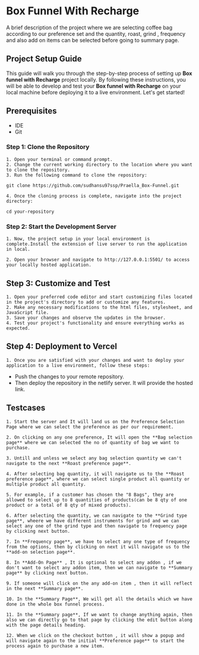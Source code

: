 
# Box Funnel With Recharge

A brief description of the project where we are selecting coffee bag according to our preference set and the quantity, roast, grind , frequency and also add on items can be selected before going to summary page.




## Project Setup Guide


This guide will walk you through the step-by-step process of setting up **Box funnel with Recharge** project locally. By following these instructions, you will be able to develop and test your **Box funnel with Recharge** on your local machine before deploying it to a live environment. Let's get started!



## Prerequisites

- IDE 
- Git


### Step 1: Clone the Repository

    1. Open your terminal or command prompt.
    2. Change the current working directory to the location where you want to clone the repository.
    3. Run the following command to clone the repository:

    git clone https://github.com/sudhansu97ssp/Praella_Box-Funnel.git

    4. Once the cloning process is complete, navigate into the project directory:

    cd your-repository
### Step 2: Start the Development Server

    1. Now, the project setup in your local environment is complete.Install the extension of live server to run the application in local.

    2. Open your browser and navigate to http://127.0.0.1:5501/ to access your locally hosted application. 
## Step 3: Customize and Test

    1. Open your preferred code editor and start customizing files located in the project's directory to add or customize any features.
    2. Make any necessary modifications to the html files, stylesheet, and JavaScript file.
    3. Save your changes and observe the updates in the browser.
    4. Test your project's functionality and ensure everything works as expected.
## Step 4: Deployment to Vercel

    1. Once you are satisfied with your changes and want to deploy your application to a live environment, follow these steps:

- Push the changes to your remote repository.
- Then deploy the repository in the netlify server. It will provide the hosted link.
## Testcases


    1. Start the server and It will land us on the Preference Selection Page where we can select the preference as per our requirement.

    2. On clicking on any one preference, It will open the **Bag selection page** where we can selected the no of quantity of bag we want to purchase.

    3. Untill and unless we select any bag selection quantity we can't navigate to the next **Roast preference page**.

    4. After selecting bag quantity, it will navigate us to the **Roast preference page**, where we can select single product all quantity or multiple product all quantity.

    5. For example, if a customer has chosen the "8 Bags", they are allowed to select up to 8 quantities of products(can be 8 qty of one product or a total of 8 qty of mixed products).

    6. After selecting the quantity, we can navigate to the **Grind type page**, wheere we have different instruments for grind and we can select any one of the grind type and then navigate to frequency page by clicking next button.

    7. In **Frequency page**, we have to select any one type of frequency from the options, then by clicking on next it will navigate us to the **add-on selection page**.

    8. In **Add-On Page** , It is optional to select any addon , if we don't want to select any addon item, then we can navigate to **Summary page** by clicking next button.

    9. If someone will click on the any add-on item , then it will reflect in the next **Summary page**.

    10. In the **Summary Page**, We will get all the details which we have done in the whole box funnel process.

    11. In the **Summary page**, If we want to change anything again, then also we can directly go to that page by clicking the edit button along with the page details heading.

    12. When we click on the checkout button , it will show a popup and will navigate again to the initial **Preference page** to start the process again to purchase a new item.
